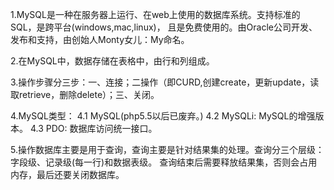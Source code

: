 1.MySQL是一种在服务器上运行、在web上使用的数据库系统。支持标准的SQL，是跨平台(windows,mac,linux)，
且是免费使用的。由Oracle公司开发、发布和支持，由创始人Monty女儿：My命名。

2.在MySQL中，数据存储在表格中，由行和列组成。

3.操作步骤分三步：一、连接；二操作（即CURD,创建create，更新update，读取retrieve，删除delete）；三、关闭。

4.MySQL类型：
4.1 MySQL(php5.5以后已废弃。)
4.2 MySQLi: MySQL的增强版本。
4.3 PDO: 数据库访问统一接口。

5.操作数据库主要是用于查询，查询主要是针对结果集的处理。查询分三个层级：字段级、记录级(每一行)和数据表级。
查询结束后需要释放结果集，否则会占用内存，最后还要关闭数据库。
